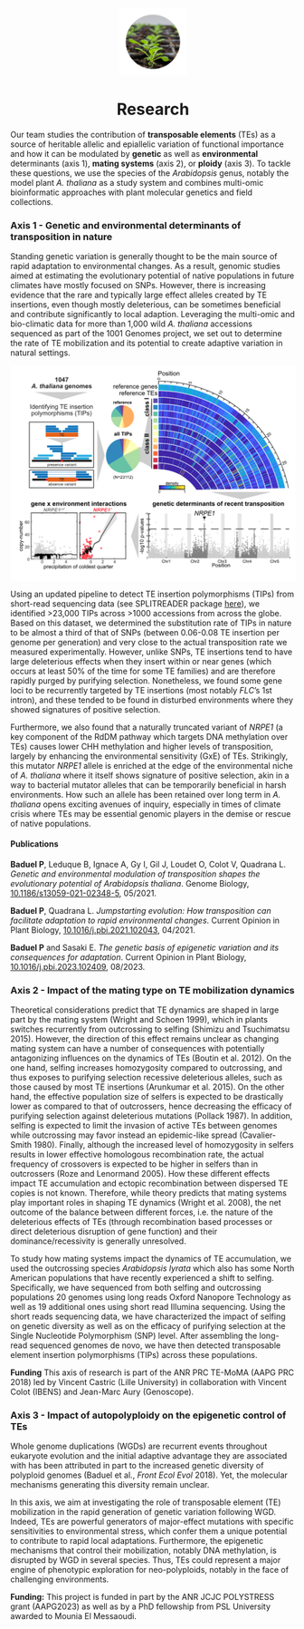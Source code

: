<br>

<p align="center"><img src="/images/seedling.png" width="120"></p>
<!-- <h1 align="center"> 🔬 <br><br>  </h1>--> 
  <h1 align="center"> Research </h1>

Our team studies the contribution of <b>transposable elements</b> (TEs) as a source of heritable allelic and epiallelic variation of functional importance and how it can be modulated by <b>genetic</b> as well as <b>environmental</b> determinants (axis 1),  <b>mating systems</b> (axis 2), or <b>ploidy</b> (axis 3). To tackle these questions, we use the  species of the  <em>Arabidopsis</em> genus, notably the model plant <em>A. thaliana</em> as a study system and combines multi-omic bioinformatic approaches with plant molecular genetics and field collections.

### Axis 1 - Genetic and environmental determinants of transposition in nature

Standing genetic variation is generally thought to be the main source of rapid adaptation to environmental changes. As a result, genomic studies aimed at estimating the evolutionary potential of native populations in future climates have mostly focused on SNPs. However, there is increasing evidence that the rare and typically large effect alleles created by TE insertions, even though mostly deleterious, can be sometimes beneficial and contribute significantly to local adaption. Leveraging the multi-omic and bio-climatic data for more than 1,000 wild <em>A. thaliana</em> accessions sequenced as part of the 1001 Genomes project, we set out to determine the rate of TE mobilization and its potential to create adaptive variation in natural settings. 

<img align="center" src="/images/GBIO_summary-fig.png" >

Using an updated pipeline to detect TE insertion polymorphisms (TIPs) from short-read sequencing data (see SPLITREADER package [here](code.md)), we identified >23,000 TIPs across >1000 accessions from across the globe. Based on this dataset, we determined the substitution rate of TIPs in nature to be almost a third of that of SNPs (between 0.06-0.08 TE insertion per genome per generation) and very close to the actual transposition rate we measured experimentally. However, unlike SNPs, TE insertions tend to have large deleterious effects when they insert within or near genes (which occurs at least 50% of the time for some TE families) and are therefore rapidly purged by purifying selection. Nonetheless, we found some gene loci to be recurrently targeted by TE insertions (most notably <em>FLC</em>’s 1st intron), and these tended to be found in disturbed environments where they showed signatures of positive selection.

Furthermore, we also found that a naturally truncated variant of <em>NRPE1</em> (a key component of the RdDM pathway which targets DNA methylation over TEs) causes lower CHH methylation and higher levels of transposition, largely by enhancing the environmental sensitivity (GxE) of TEs. Strikingly, this mutator <em>NRPE1</em> allele is enriched at the edge of the environmental niche of <em>A. thaliana</em> where it itself shows signature of positive selection, akin in a way to bacterial mutator alleles that can be temporarily beneficial in harsh environments. How such an allele has been retained over long term in <em>A. thaliana</em> opens exciting avenues of inquiry, especially in times of climate crisis where TEs may be essential genomic players in the demise or rescue of native populations.

#### Publications

**Baduel P**, Leduque B, Ignace A, Gy I, Gil J, Loudet O, Colot V, Quadrana L. _Genetic and environmental modulation of transposition shapes the evolutionary potential of Arabidopsis thaliana_. Genome Biology, [10.1186/s13059-021-02348-5](https://doi.org/10.1186/s13059-021-02348-5), 05/2021. 

**Baduel P**, Quadrana L. _Jumpstarting evolution: How transposition can facilitate adaptation to rapid environmental changes_. Current Opinion in Plant Biology, [10.1016/j.pbi.2021.102043](https://doi.org/10.1016/j.pbi.2021.102043), 04/2021.

**Baduel P** and Sasaki E. _The genetic basis of epigenetic variation and its consequences for adaptation_. Current Opinion in Plant Biology, [10.1016/j.pbi.2023.102409](https://doi.org/10.1016/j.pbi.2023.102409), 08/2023.

### Axis 2 - Impact of the mating type on TE mobilization dynamics

Theoretical considerations predict that TE dynamics are shaped in large part by the mating system (Wright and Schoen 1999), which in plants switches recurrently from outcrossing to selfing (Shimizu and Tsuchimatsu 2015). However, the direction of this effect remains unclear as changing mating system can have a number of consequences with potentially antagonizing influences on the dynamics of TEs (Boutin et al. 2012). On the one hand, selfing increases homozygosity compared to outcrossing, and thus exposes to purifying selection recessive deleterious alleles, such as those caused by most TE insertions (Arunkumar et al. 2015). On the other hand, the effective population size of selfers is expected to be drastically lower as compared to that of outcrossers, hence decreasing the efficacy of purifying selection against deleterious mutations (Pollack 1987). In addition, selfing is expected to limit the invasion of active TEs between genomes while outcrossing may favor instead an epidemic-like spread (Cavalier-Smith 1980). Finally, although the increased level of homozygosity in selfers results in lower effective homologous recombination rate, the actual frequency of crossovers is expected to be higher in selfers than in outcrossers (Roze and Lenormand 2005). How these different effects impact TE accumulation and ectopic recombination between dispersed TE copies is not known. Therefore, while theory predicts that mating systems play important roles in shaping TE dynamics (Wright et al. 2008), the net outcome of the balance between different forces, i.e. the nature of the deleterious effects of TEs (through recombination based processes or direct deleterious disruption of gene function) and their dominance/recessivity is generally unresolved.  

To study how mating systems impact the dynamics of TE accumulation, we used the outcrossing species _Arabidopsis lyrata_ which also has some North American populations that have recently experienced a shift to selfing. Specifically, we have sequenced from both selfing and outcrossing populations 20 genomes using long reads Oxford Nanopore Technology as well as 19 additional ones using short read Illumina sequencing. Using the short reads sequencing data, we have characterized the impact of selfing on genetic diversity as well as on the efficacy of purifying selection at the Single Nucleotide Polymorphism (SNP) level. After assembling the long-read sequenced genomes de novo, we have then detected transposable element insertion polymorphisms (TIPs) across these populations.

**Funding** This axis of research is part of the ANR PRC TE-MoMA (AAPG PRC 2018) led by Vincent Castric (Lille University) in collaboration with Vincent Colot (IBENS) and Jean-Marc Aury (Genoscope).

### Axis 3 - Impact of autopolyploidy on the epigenetic control of TEs 

Whole genome duplications (WGDs) are recurrent events throughout eukaryote evolution and the initial adaptive advantage they are associated with has been attributed in part to the increased genetic diversity of polyploid genomes (Baduel et al., _Front Ecol Evol_ 2018). Yet, the molecular mechanisms generating this diversity remain unclear. 

In this axis, we aim at investigating the role of transposable element (TE) mobilization in the rapid generation of genetic variation following WGD. Indeed, TEs are powerful generators of major-effect mutations with specific sensitivities to environmental stress, which confer them a unique potential to contribute to rapid local adaptations. Furthermore, the epigenetic mechanisms that control their mobilization, notably DNA methylation, is disrupted by WGD in several species. Thus, TEs could represent a major engine of phenotypic exploration for neo-polyploids, notably in the face of challenging environments.

<b>Funding:</b> This project is funded in part by the ANR JCJC POLYSTRESS grant (AAPG2023) as well as by a PhD fellowship from PSL University awarded to Mounia El Messaoudi. 



